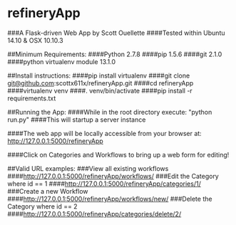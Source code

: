 # refineryApp
###A Flask-driven Web App by Scott Ouellette
####Tested within Ubuntu 14.10 & OSX 10.10.3

##Minimum Requirements:
####Python 2.7.8
####pip 1.5.6
####git 2.1.0
####python virtualenv module 13.1.0

##Install instructions:
####pip install virtualenv
####git clone git@github.com:scottx611x/refineryApp.git
####cd refineryApp
####virtualenv venv
####. venv/bin/activate
####pip install -r requirements.txt

##Running the App:
####While in the root directory execute: "python run.py"
####This will startup a server instance

####The web app will be locally accessible from your browser at: http://127.0.0.1:5000/refineryApp

####Click on Categories and Workflows to bring up a web form for editing!

##Valid URL examples:
###View all existing workflows
####http://127.0.0.1:5000/refineryApp/workflows/
###Edit the Category where id == 1
####http://127.0.0.1:5000/refineryApp/categories/1/ 
###Create a new Workflow
####http://127.0.0.1:5000/refineryApp/workflows/new/
###Delete the Category where id == 2
####http://127.0.0.1:5000/refineryApp/categories/delete/2/ 
